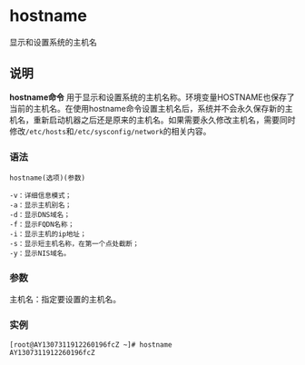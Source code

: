 hostname
===

显示和设置系统的主机名

## 说明

**hostname命令** 用于显示和设置系统的主机名称。环境变量HOSTNAME也保存了当前的主机名。在使用hostname命令设置主机名后，系统并不会永久保存新的主机名，重新启动机器之后还是原来的主机名。如果需要永久修改主机名，需要同时修改`/etc/hosts`和`/etc/sysconfig/network`的相关内容。

### 语法  

```
hostname(选项)(参数)
```

  

```
-v：详细信息模式；
-a：显示主机别名；
-d：显示DNS域名；
-f：显示FQDN名称；
-i：显示主机的ip地址；
-s：显示短主机名称，在第一个点处截断；
-y：显示NIS域名。
```

### 参数  

主机名：指定要设置的主机名。

### 实例  

```
[root@AY1307311912260196fcZ ~]# hostname
AY1307311912260196fcZ
```


